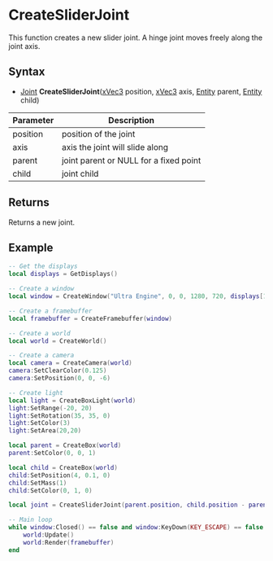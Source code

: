 # CreateSliderJoint

This function creates a new slider joint. A hinge joint moves freely along the joint axis.

## Syntax

- [Joint](Joint.md) **CreateSliderJoint**([xVec3](xVec3.md) position, [xVec3](xVec3.md) axis, [Entity](Entity.md) parent, [Entity](Entity.md) child)

| Parameter | Description |
|---|---|
| position | position of the joint |
| axis | axis the joint will slide along |
| parent | joint parent or NULL for a fixed point |
| child | joint child |

## Returns

Returns a new joint.

## Example

```lua
-- Get the displays
local displays = GetDisplays()

-- Create a window
local window = CreateWindow("Ultra Engine", 0, 0, 1280, 720, displays[1], WINDOW_CENTER | WINDOW_TITLEBAR)

-- Create a framebuffer
local framebuffer = CreateFramebuffer(window)

-- Create a world
local world = CreateWorld()

-- Create a camera    
local camera = CreateCamera(world)
camera:SetClearColor(0.125)
camera:SetPosition(0, 0, -6)

-- Create light
local light = CreateBoxLight(world)
light:SetRange(-20, 20)
light:SetRotation(35, 35, 0)
light:SetColor(3)
light:SetArea(20,20)

local parent = CreateBox(world)
parent:SetColor(0, 0, 1)

local child = CreateBox(world)
child:SetPosition(4, 0.1, 0)
child:SetMass(1)
child:SetColor(0, 1, 0)

local joint = CreateSliderJoint(parent.position, child.position - parent.position, parent, child)

-- Main loop
while window:Closed() == false and window:KeyDown(KEY_ESCAPE) == false do
    world:Update()
    world:Render(framebuffer)
end
```
